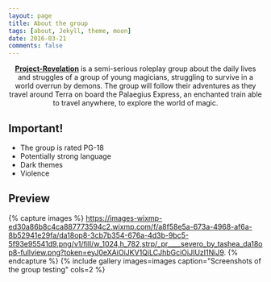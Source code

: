 ```yaml
---
layout: page
title: About the group
tags: [about, Jekyll, theme, moon]
date: 2016-03-21
comments: false
---
```

    
<center><a href="https://project-revelation.github.io//"><b>Project-Revelation</b></a> is a semi-serious roleplay group about the daily lives and struggles of a group of young magicians, struggling to survive in a world overrun by demons. The group will follow their adventures as they travel around Terra on board the Palaegius Express, an enchanted train able to travel anywhere, to explore the world of magic.</center>

## Important!

* The group is rated PG-18
* Potentially strong language
* Dark themes
* Violence

## Preview

{% capture images %}
    https://images-wixmp-ed30a86b8c4ca887773594c2.wixmp.com/f/a8f58e5a-673a-4968-af6a-8b52941e29fa/da18op8-3cb7b354-676a-4d3b-9bc5-5f93e95541d9.png/v1/fill/w_1024,h_782,strp/_pr____severo_by_tashea_da18op8-fullview.png?token=eyJ0eXAiOiJKV1QiLCJhbGciOiJIUzI1NiJ9.
{% endcapture %}
{% include gallery images=images caption="Screenshots of the group testing" cols=2 %}




